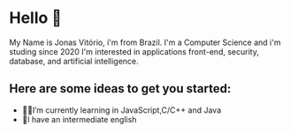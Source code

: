 # Hello 🤙

My Name is Jonas Vitório, i'm from Brazil.
I'm a Computer Science and i'm studing since 2020
I'm interested in applications front-end, security,
database, and artificial intelligence.

## Here are some ideas to get you started:


 - 👨‍💻I’m currently learning in JavaScript,C/C++ and Java
 - 💬I have an intermediate english 


